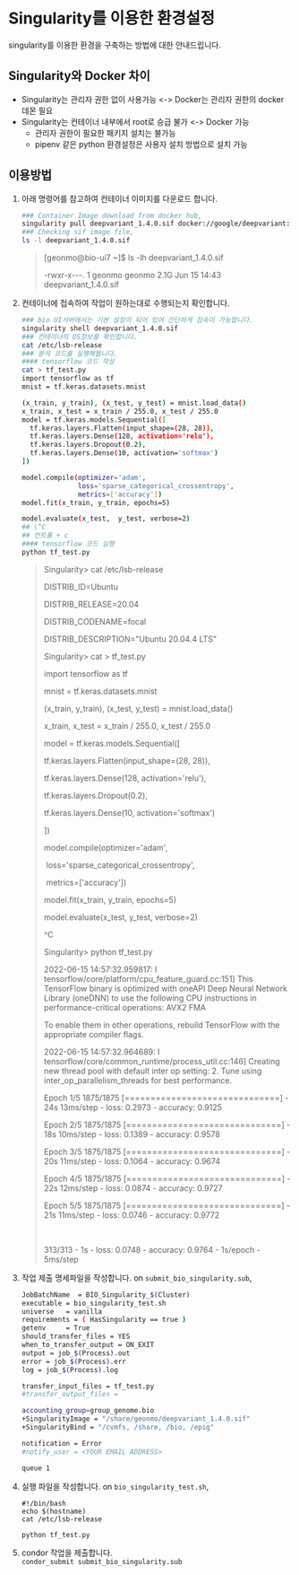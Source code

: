 # Singularity를 이용한 환경설정

singularity를 이용한 환경을 구축하는 방법에 대한 안내드립니다.

## Singularity와 Docker 차이

* Singularity는 관리자 권한 없이 사용가능 <-> Docker는 관리자 권한의 docker 데몬 필요
* Singularity는 컨테이너 내부에서 root로 승급 불가 <-> Docker 가능
  * 관리자 권한이 필요한 패키지 설치는 불가능
  * pipenv 같은 python 환경설정은 사용자 설치 방법으로 설치 가능

## 이용방법

1.  아래 명령어를 참고하여 컨테이너 이미지를 다운로드 합니다.

    ```bash
    ### Container Image download from docker hub,
    singularity pull deepvariant_1.4.0.sif docker://google/deepvariant:1.4.0
    ### Checking sif image file,
    ls -l deepvariant_1.4.0.sif
    ```

    > \[geonmo@bio-ui7 \~]$ ls -lh deepvariant\_1.4.0.sif
    >
    > \-rwxr-x---. 1 geonmo geonmo 2.1G Jun 15 14:43 deepvariant\_1.4.0.sif
2.  컨테이너에 접속하여 작업이 원하는대로 수행되는지 확인합니다.

    ```bash
    ### bio UI서버에서는 기본 설정이 되어 있어 간단하게 접속이 가능합니다.
    singularity shell deepvariant_1.4.0.sif
    ### 컨테이너의 OS정보를 확인합니다.
    cat /etc/lsb-release
    ### 분석 코드를 실행해봅니다.
    #### tensorflow 코드 작성
    cat > tf_test.py
    import tensorflow as tf
    mnist = tf.keras.datasets.mnist

    (x_train, y_train), (x_test, y_test) = mnist.load_data()
    x_train, x_test = x_train / 255.0, x_test / 255.0
    model = tf.keras.models.Sequential([
      tf.keras.layers.Flatten(input_shape=(28, 28)),
      tf.keras.layers.Dense(128, activation='relu'),
      tf.keras.layers.Dropout(0.2),
      tf.keras.layers.Dense(10, activation='softmax')
    ])

    model.compile(optimizer='adam',
                  loss='sparse_categorical_crossentropy',
                  metrics=['accuracy'])
    model.fit(x_train, y_train, epochs=5)

    model.evaluate(x_test,  y_test, verbose=2)
    ## \^C
    ## 컨트롤 + c
    #### tensorflow 코드 실행
    python tf_test.py
    ```

    > Singularity> cat /etc/lsb-release
    >
    > DISTRIB\_ID=Ubuntu
    >
    > DISTRIB\_RELEASE=20.04
    >
    > DISTRIB\_CODENAME=focal
    >
    > DISTRIB\_DESCRIPTION="Ubuntu 20.04.4 LTS"
    >
    > Singularity> cat > tf\_test.py
    >
    > import tensorflow as tf
    >
    > mnist = tf.keras.datasets.mnist
    >
    > (x\_train, y\_train), (x\_test, y\_test) = mnist.load\_data()
    >
    > x\_train, x\_test = x\_train / 255.0, x\_test / 255.0
    >
    > model = tf.keras.models.Sequential(\[
    >
    > tf.keras.layers.Flatten(input\_shape=(28, 28)),
    >
    > tf.keras.layers.Dense(128, activation='relu'),
    >
    > tf.keras.layers.Dropout(0.2),
    >
    > tf.keras.layers.Dense(10, activation='softmax')
    >
    > ])
    >
    > model.compile(optimizer='adam',
    >
    > ​ loss='sparse\_categorical\_crossentropy',
    >
    > ​ metrics=\['accuracy'])
    >
    > model.fit(x\_train, y\_train, epochs=5)
    >
    > model.evaluate(x\_test, y\_test, verbose=2)
    >
    > ^C
    >
    > Singularity> python tf\_test.py
    >
    > 2022-06-15 14:57:32.959817: I tensorflow/core/platform/cpu\_feature\_guard.cc:151] This TensorFlow binary is optimized with oneAPI Deep Neural Network Library (oneDNN) to use the following CPU instructions in performance-critical operations: AVX2 FMA
    >
    > To enable them in other operations, rebuild TensorFlow with the appropriate compiler flags.
    >
    > 2022-06-15 14:57:32.964689: I tensorflow/core/common\_runtime/process\_util.cc:146] Creating new thread pool with default inter op setting: 2. Tune using inter\_op\_parallelism\_threads for best performance.
    >
    > Epoch 1/5 1875/1875 \[==============================] - 24s 13ms/step - loss: 0.2973 - accuracy: 0.9125
    >
    > Epoch 2/5 1875/1875 \[==============================] - 18s 10ms/step - loss: 0.1389 - accuracy: 0.9578
    >
    > Epoch 3/5 1875/1875 \[==============================] - 20s 11ms/step - loss: 0.1064 - accuracy: 0.9674
    >
    > Epoch 4/5 1875/1875 \[==============================] - 22s 12ms/step - loss: 0.0874 - accuracy: 0.9727
    >
    > Epoch 5/5 1875/1875 \[==============================] - 21s 11ms/step - loss: 0.0746 - accuracy: 0.9772
    >
    > ​
    >
    > 313/313 - 1s - loss: 0.0748 - accuracy: 0.9764 - 1s/epoch - 5ms/step
3.  작업 제출 명세파일을 작성합니다. on `submit_bio_singularity.sub`,

    ```bash
    JobBatchName  = BIO_Singularity_$(Cluster)
    executable = bio_singularity_test.sh
    universe   = vanilla
    requirements = ( HasSingularity == true )
    getenv     = True
    should_transfer_files = YES
    when_to_transfer_output = ON_EXIT
    output = job_$(Process).out
    error = job_$(Process).err
    log = job_$(Process).log

    transfer_input_files = tf_test.py
    #transfer_output_files =

    accounting_group=group_genome.bio
    +SingularityImage = "/share/geonmo/deepvariant_1.4.0.sif"
    +SingularityBind = "/cvmfs, /share, /bio, /epig"

    notification = Error
    #notify_user = <YOUR EMAIL ADDRESS>

    queue 1
    ```
4.  실행 파일을 작성합니다. on `bio_singularity_test.sh`,

    ```
    #!/bin/bash
    echo $(hostname)
    cat /etc/lsb-release

    python tf_test.py
    ```
5. condor 작업을 제출합니다. \
   `condor_submit submit_bio_singularity.sub`
